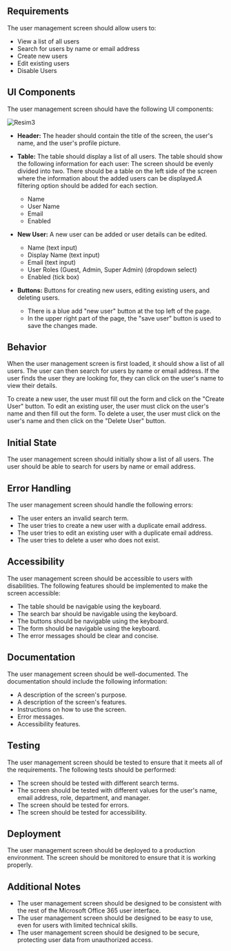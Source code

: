 ## Requirements

The user management screen should allow users to:

* View a list of all users
* Search for users by name or email address
* Create new users
* Edit existing users
* Disable Users

## UI Components

The user management screen should have the following UI components:

<img src="./MS-user-management.png/MS-user-management.png" alt="Resim3">

* **Header:** The header should contain the title of the screen, the user's name, and the user's profile picture.
* **Table:** The table should display a list of all users. The table should show the following information for each user:
The screen should be evenly divided into two. There should be a table on the left side of the screen where the information about the added users can be displayed.A filtering option should be added for each section.
    * Name
    * User Name
    * Email
    * Enabled
 
* **New User:** A new user can be added or user details can be edited.
    * Name (text input)
    * Display Name (text input)
    * Email (text input)
    * User Roles (Guest, Admin, Super Admin) (dropdown select)
    * Enabled (tick box)
* **Buttons:** Buttons for creating new users, editing existing users, and deleting users.
   * There is a blue add "new user" button at the top left of the page.
   * In the upper right part of the page, the "save user" button is used to save the changes made.
  
## Behavior

When the user management screen is first loaded, it should show a list of all users. The user can then search for users by name or email address. If the user finds the user they are looking for, they can click on the user's name to view their details.

To create a new user, the user must fill out the form and click on the "Create User" button. To edit an existing user, the user must click on the user's name and then fill out the form. To delete a user, the user must click on the user's name and then click on the "Delete User" button.

## Initial State

The user management screen should initially show a list of all users. The user should be able to search for users by name or email address.

## Error Handling

The user management screen should handle the following errors:

* The user enters an invalid search term.
* The user tries to create a new user with a duplicate email address.
* The user tries to edit an existing user with a duplicate email address.
* The user tries to delete a user who does not exist.

## Accessibility

The user management screen should be accessible to users with disabilities. The following features should be implemented to make the screen accessible:

* The table should be navigable using the keyboard.
* The search bar should be navigable using the keyboard.
* The buttons should be navigable using the keyboard.
* The form should be navigable using the keyboard.
* The error messages should be clear and concise.

## Documentation

The user management screen should be well-documented. The documentation should include the following information:

* A description of the screen's purpose.
* A description of the screen's features.
* Instructions on how to use the screen.
* Error messages.
* Accessibility features.

## Testing

The user management screen should be tested to ensure that it meets all of the requirements. The following tests should be performed:

* The screen should be tested with different search terms.
* The screen should be tested with different values for the user's name, email address, role, department, and manager.
* The screen should be tested for errors.
* The screen should be tested for accessibility.

## Deployment

The user management screen should be deployed to a production environment. The screen should be monitored to ensure that it is working properly.

## Additional Notes

* The user management screen should be designed to be consistent with the rest of the Microsoft Office 365 user interface.
* The user management screen should be designed to be easy to use, even for users with limited technical skills.
* The user management screen should be designed to be secure, protecting user data from unauthorized access.
